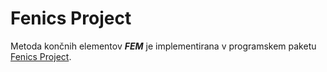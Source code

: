 # Fenics Project

Metoda končnih elementov ***FEM*** je implementirana v programskem paketu [Fenics Project](https://fenicsproject.org/). 
